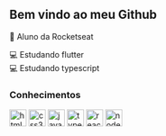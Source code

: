 ## Bem vindo ao meu Github

🚀 Aluno da Rocketseat <br />

💻 Estudando flutter <br />
💻 Estudando typescript <br />


### Conhecimentos

<div style="display: inline-block">
  <img align="center" alt="html5" width="30" height"30" src="https://cdn.jsdelivr.net/gh/devicons/devicon/icons/html5/html5-original.svg" />
  <img align="center" alt="css3" width="30" height"30" src="https://cdn.jsdelivr.net/gh/devicons/devicon/icons/css3/css3-original.svg" />
  <img align="center" alt="javascript" width="30" height"30" src="https://cdn.jsdelivr.net/gh/devicons/devicon/icons/javascript/javascript-original.svg" />
  <img align="center" alt="typescript" width="30" height"30" src="https://cdn.jsdelivr.net/gh/devicons/devicon/icons/typescript/typescript-original.svg" />
  <img align="center" alt="react" width="30" height"30" src="https://cdn.jsdelivr.net/gh/devicons/devicon/icons/react/react-original.svg" />
  <img align="center" alt="nodejs" width="30" height"30" src="https://cdn.jsdelivr.net/gh/devicons/devicon/icons/nodejs/nodejs-original.svg" />
</div>
